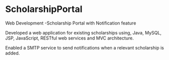# ScholarshipPortal

Web Development -Scholarship Portal with Notification feature 

Developed a web application for existing scholarships using, Java, MySQL, JSP, JavaScript, RESTful web services and MVC architecture. 

Enabled a SMTP service to send notifications when a relevant scholarship is added. 
